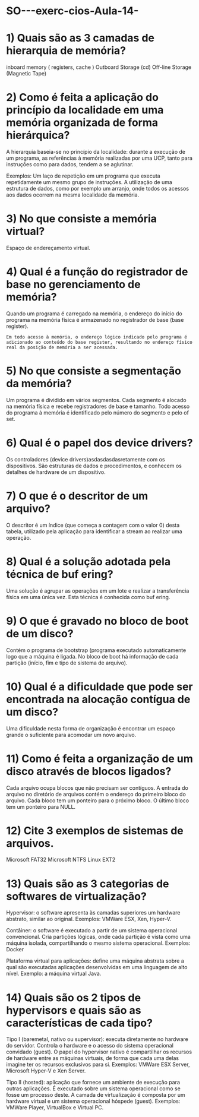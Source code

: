 # SO---exerc-cios-Aula-14-

# 1) Quais são as 3 camadas de hierarquia de memória?

  inboard memory ( registers, cache )
  Outboard Storage (cd)
  Off-line Storage (Magnetic Tape)
  
# 2) Como é feita a aplicação do princípio da localidade em uma memória organizada de forma hierárquica?

  A hierarquia baseia-se no princípio da localidade: durante a execução de um programa, as referências à memória realizadas por uma UCP, tanto para instruções como para dados, tendem a se aglutinar.
  
  Exemplos:
     Um laço de repetição em um programa que executa repetidamente um mesmo grupo de instruções.
     A utilização de uma estrutura de dados, como por exemplo um arranjo, onde todos os acessos aos dados ocorrem na mesma localidade da memória.

# 3) No que consiste a memória virtual?
    
   Espaço de endereçamento virtual.
    
# 4) Qual é a função do registrador de base no gerenciamento de memória?

   Quando um programa é carregado na memória, o endereço do início do programa na memória física é armazenado no registrador de base (base register).
    
    Em todo acesso à memória, o endereço lógico indicado pelo programa é adicionado ao conteúdo do base register, resultando no endereço físico real da posição de memória a ser acessada.
    
# 5) No que consiste a segmentação da memória?

  Um programa é dividido em vários segmentos.
  Cada segmento é alocado na memória física e recebe registradores de base e tamanho.
  Todo acesso do programa à memória é identificado pelo número do segmento e pelo of set.

# 6) Qual é o papel dos device drivers?

  Os controladores (device drivers)asdasdasdasretamente com os dispositivos.
  São estruturas de dados e procedimentos, e conhecem os detalhes de hardware de um dispositivo.
  
# 7) O que é o descritor de um arquivo?

  O descritor é um índice (que começa a contagem com o valor 0) desta tabela, utilizado pela aplicação para identificar a stream ao realizar uma operação.
  
# 8) Qual é a solução adotada pela técnica de buf ering?

  Uma solução é agrupar as operações em um lote e realizar a transferência física em uma única vez.
  Esta técnica é conhecida como buf ering.

# 9) O que é gravado no bloco de boot de um disco?

  Contém o programa de bootstrap (programa executado automaticamente logo que a máquina é ligada.
  No bloco de boot há informação de cada partição (início, fim e tipo de sistema de arquivo).
  
# 10) Qual é a dificuldade que pode ser encontrada na alocação contígua de um disco?

  Uma dificuldade nesta forma de organização é encontrar um espaço grande o suficiente para acomodar um novo arquivo.
  
# 11) Como é feita a organização de um disco através de blocos ligados?

  Cada arquivo ocupa blocos que não precisam ser contíguos.
  A entrada do arquivo no diretório de arquivos contém o endereço do primeiro bloco do arquivo.
  Cada bloco tem um ponteiro para o próximo bloco.
  O último bloco tem um ponteiro para NULL.
  
# 12) Cite 3 exemplos de sistemas de arquivos.

  Microsoft FAT32
  Microsoft NTFS
  Linux EXT2
  
# 13) Quais são as 3 categorias de softwares de virtualização?

  Hypervisor: o software apresenta às camadas superiores um hardware abstrato, similar ao original. Exemplos: VMWare ESX, Xen, Hyper-V.

  Contâiner: o software é executado a partir de um sistema operacional convencional. Cria partições lógicas, onde cada partição é vista como uma máquina isolada, compartilhando o mesmo sistema operacional.
Exemplos: Docker

  Plataforma virtual para aplicações: define uma máquina abstrata sobre a qual são executadas aplicações desenvolvidas em uma linguagem de alto nível. Exemplo: a máquina virtual Java.


# 14) Quais são os 2 tipos de hypervisors e quais são as características de cada tipo?

  Tipo I (baremetal, nativo ou supervisor): executa diretamente no hardware do servidor. Controla o hardware e o acesso do sistema
operacional convidado (guest). O papel do hypervisor nativo é compartilhar os recursos de hardware entre as máquinas virtuais, de
forma que cada uma delas imagine ter os recursos exclusivos para si.
Exemplos: VMWare ESX Server, Microsoft Hyper-V e Xen Server.


Tipo II (hosted): aplicação que fornece um ambiente de execução para outras aplicações. É executado sobre um sistema operacional como se
fosse um processo deste. A camada de virtualização é composta por um hardware virtual e um sistema operacional hóspede (guest). Exemplos: VMWare Player, VirtualBox e Virtual PC.
